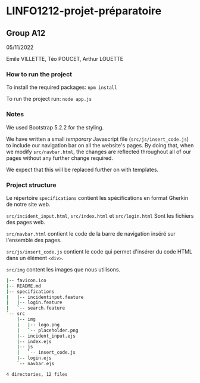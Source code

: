 # LINFO1212-projet-préparatoire

## Group A12

05/11/2022

Emile VILLETTE, Téo POUCET, Arthur LOUETTE

### How to run the project
To install the required packages: `npm install`

To run the project run: `node app.js`

### Notes

We used Bootstrap 5.2.2 for the styling.

We have written a small *temporary* Javascript file (`src/js/insert_code.js`) to include our navigation bar on all the website's pages. By doing that, when we modify `src/navbar.html`, the changes are reflected throughout all of our pages without any further change required.

We expect that this will be replaced further on with templates.

### Project structure

Le répertoire `specifications` contient les spécifications en format Gherkin de notre site web.

`src/incident_input.html`, `src/index.html` et `src/login.html` Sont les fichiers des pages web.

`src/navbar.html` contient le code de la barre de navigation inséré sur l'ensemble des pages.

`src/js/insert_code.js` contient le code qui permet d'insérer du code HTML dans un élément `<div>`.

`src/img` content les images que nous utilisons.

```bash
|-- favicon.ico
|-- README.md
|-- specifications
|   |-- incidentinput.feature
|   |-- login.feature
|   `-- search.feature
`-- src
    |-- img
    |   |-- logo.png
    |   `-- placeholder.png
    |-- incident_input.ejs
    |-- index.ejs
    |-- js
    |   `-- insert_code.js
    |-- login.ejs
    `-- navbar.ejs

4 directories, 12 files
```
